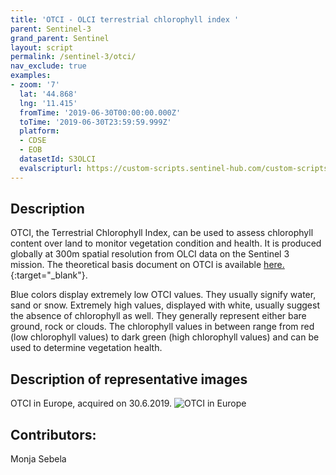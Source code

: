 ```yaml
---
title: 'OTCI - OLCI terrestrial chlorophyll index '
parent: Sentinel-3
grand_parent: Sentinel
layout: script
permalink: /sentinel-3/otci/
nav_exclude: true
examples:
- zoom: '7'
  lat: '44.868'
  lng: '11.415'
  fromTime: '2019-06-30T00:00:00.000Z'
  toTime: '2019-06-30T23:59:59.999Z'
  platform:
  - CDSE
  - EOB
  datasetId: S3OLCI
  evalscripturl: https://custom-scripts.sentinel-hub.com/custom-scripts/sentinel-3/otci/script.js
---
```


## Description
OTCI, the Terrestrial Chlorophyll Index, can be used to assess chlorophyll content over land to monitor vegetation condition and health. 
It is produced globally at 300m spatial resolution from OLCI data on the Sentinel 3 mission. 
The theoretical basis document on OTCI is available [here.](https://sentinel.esa.int/documents/247904/349589/OLCI_L2_ATBD_OLCI_Terrestrial_Chlorophyll_Index.pdf){:target="_blank"}. 

Blue colors display extremely low OTCI values. They usually signify water, sand or snow. 
Extremely high values, displayed with white, usually suggest the absence of chlorophyll as well. They generally represent either bare ground, rock or clouds. 
The chlorophyll values in between range from red (low chlorophyll values) to dark green (high chlorophyll values) and can be used to determine vegetation health. 

## Description of representative images

OTCI in Europe, acquired on 30.6.2019. 
![OTCI in Europe](fig/fig1.jpg)

## Contributors:
Monja Sebela 

